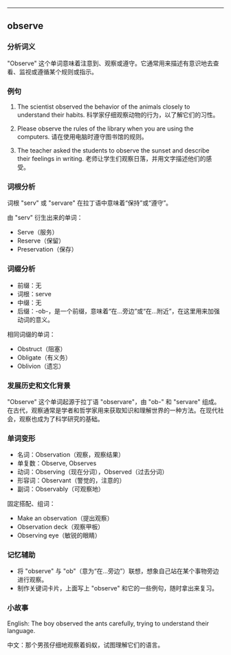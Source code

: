 
---------------
## observe
### 分析词义
"Observe" 这个单词意味着注意到、观察或遵守。它通常用来描述有意识地去查看、监视或遵循某个规则或指示。

### 例句
1. The scientist observed the behavior of the animals closely to understand their habits.
   科学家仔细观察动物的行为，以了解它们的习性。

2. Please observe the rules of the library when you are using the computers.
   请在使用电脑时遵守图书馆的规则。

3. The teacher asked the students to observe the sunset and describe their feelings in writing.
   老师让学生们观察日落，并用文字描述他们的感受。

### 词根分析
词根 "serv" 或 "servare" 在拉丁语中意味着“保持”或“遵守”。

由 "serv" 衍生出来的单词：
- Serve（服务）
- Reserve（保留）
- Preservation（保存）

### 词缀分析
- 前缀：无
- 词根：serve
- 中缀：无
- 后缀：-ob-，是一个前缀，意味着“在…旁边”或“在…附近”，在这里用来加强动词的意义。

相同词缀的单词：
- Obstruct（阻塞）
- Obligate（有义务）
- Oblivion（遗忘）

### 发展历史和文化背景
"Observe" 这个单词起源于拉丁语 "observare"，由 "ob-" 和 "servare" 组成。在古代，观察通常是学者和哲学家用来获取知识和理解世界的一种方法。在现代社会，观察也成为了科学研究的基础。

### 单词变形
- 名词：Observation（观察，观察结果）
- 单复数：Observe, Observes
- 动词：Observing（现在分词），Observed（过去分词）
- 形容词：Observant（警觉的，注意的）
- 副词：Observably（可观察地）

固定搭配、组词：
- Make an observation（提出观察）
- Observation deck（观察甲板）
- Observing eye（敏锐的眼睛）

### 记忆辅助
- 将 "observe" 与 "ob"（意为“在…旁边”）联想，想象自己站在某个事物旁边进行观察。
- 制作关键词卡片，上面写上 "observe" 和它的一些例句，随时拿出来复习。

### 小故事
English: The boy observed the ants carefully, trying to understand their language.

中文：那个男孩仔细地观察着蚂蚁，试图理解它们的语言。

